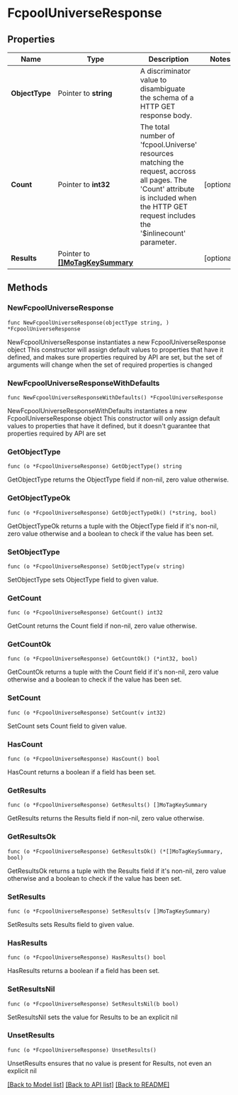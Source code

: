 # FcpoolUniverseResponse

## Properties

Name | Type | Description | Notes
------------ | ------------- | ------------- | -------------
**ObjectType** | Pointer to **string** | A discriminator value to disambiguate the schema of a HTTP GET response body. | 
**Count** | Pointer to **int32** | The total number of &#39;fcpool.Universe&#39; resources matching the request, accross all pages. The &#39;Count&#39; attribute is included when the HTTP GET request includes the &#39;$inlinecount&#39; parameter. | [optional] 
**Results** | Pointer to [**[]MoTagKeySummary**](mo.TagKeySummary.md) |  | [optional] 

## Methods

### NewFcpoolUniverseResponse

`func NewFcpoolUniverseResponse(objectType string, ) *FcpoolUniverseResponse`

NewFcpoolUniverseResponse instantiates a new FcpoolUniverseResponse object
This constructor will assign default values to properties that have it defined,
and makes sure properties required by API are set, but the set of arguments
will change when the set of required properties is changed

### NewFcpoolUniverseResponseWithDefaults

`func NewFcpoolUniverseResponseWithDefaults() *FcpoolUniverseResponse`

NewFcpoolUniverseResponseWithDefaults instantiates a new FcpoolUniverseResponse object
This constructor will only assign default values to properties that have it defined,
but it doesn't guarantee that properties required by API are set

### GetObjectType

`func (o *FcpoolUniverseResponse) GetObjectType() string`

GetObjectType returns the ObjectType field if non-nil, zero value otherwise.

### GetObjectTypeOk

`func (o *FcpoolUniverseResponse) GetObjectTypeOk() (*string, bool)`

GetObjectTypeOk returns a tuple with the ObjectType field if it's non-nil, zero value otherwise
and a boolean to check if the value has been set.

### SetObjectType

`func (o *FcpoolUniverseResponse) SetObjectType(v string)`

SetObjectType sets ObjectType field to given value.


### GetCount

`func (o *FcpoolUniverseResponse) GetCount() int32`

GetCount returns the Count field if non-nil, zero value otherwise.

### GetCountOk

`func (o *FcpoolUniverseResponse) GetCountOk() (*int32, bool)`

GetCountOk returns a tuple with the Count field if it's non-nil, zero value otherwise
and a boolean to check if the value has been set.

### SetCount

`func (o *FcpoolUniverseResponse) SetCount(v int32)`

SetCount sets Count field to given value.

### HasCount

`func (o *FcpoolUniverseResponse) HasCount() bool`

HasCount returns a boolean if a field has been set.

### GetResults

`func (o *FcpoolUniverseResponse) GetResults() []MoTagKeySummary`

GetResults returns the Results field if non-nil, zero value otherwise.

### GetResultsOk

`func (o *FcpoolUniverseResponse) GetResultsOk() (*[]MoTagKeySummary, bool)`

GetResultsOk returns a tuple with the Results field if it's non-nil, zero value otherwise
and a boolean to check if the value has been set.

### SetResults

`func (o *FcpoolUniverseResponse) SetResults(v []MoTagKeySummary)`

SetResults sets Results field to given value.

### HasResults

`func (o *FcpoolUniverseResponse) HasResults() bool`

HasResults returns a boolean if a field has been set.

### SetResultsNil

`func (o *FcpoolUniverseResponse) SetResultsNil(b bool)`

 SetResultsNil sets the value for Results to be an explicit nil

### UnsetResults
`func (o *FcpoolUniverseResponse) UnsetResults()`

UnsetResults ensures that no value is present for Results, not even an explicit nil

[[Back to Model list]](../README.md#documentation-for-models) [[Back to API list]](../README.md#documentation-for-api-endpoints) [[Back to README]](../README.md)


